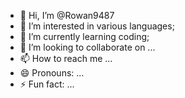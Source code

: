 - 👋 Hi, I’m @Rowan9487
- 👀 I’m interested in various languages;
- 🌱 I’m currently learning coding;
- 💞️ I’m looking to collaborate on ...
- 📫 How to reach me ...
- 😄 Pronouns: ...
- ⚡ Fun fact: ...

<!---
Rowan9487/Rowan9487 is a ✨ special ✨ repository because its `README.md` (this file) appears on your GitHub profile.
You can click the Preview link to take a look at your changes.
--->
